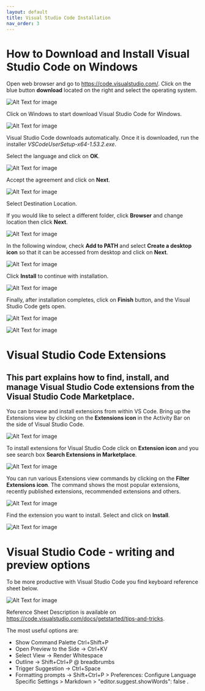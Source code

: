 ```yaml
---
layout: default
title: Visual Studio Code Installation
nav_order: 3
---
```


# **How to Download and Install Visual Studio Code on Windows**
Open web browser and go to https://code.visualstudio.com/. 
Click on the blue button **download** located on the right and select the operating system. 

![Alt Text for image](./images/download.jpg) 

Click on Windows to start download Visual Studio Code for Windows.

![Alt Text for image](./images/vsc_installation.jpg) 

Visual Studio Code downloads automatically. Once it is downloaded,
 run the installer *VSCodeUserSetup-x64-1.53.2.exe*. 
 
Select the language and click on **OK**.  

![Alt Text for image](./images/select_language.jpg)

Accept the agreement and click on **Next**.

![Alt Text for image](./images/instalacja.png) 

Select Destination Location. 
 
 If you would like to select a different folder, click **Browser** and change location then click **Next**.

  ![Alt Text for image](./images/installation_3.png)

 In the following window, check **Add to PATH** and select **Create a desktop icon** so that it can be accessed from desktop and click on **Next**. 

  ![Alt Text for image](./images/installation_5.png)

Click **Install** to continue with installation. 

![Alt Text for image](./images/installation_6.png)

Finally, after installation completes, click on **Finish** button, and the Visual Studio Code gets open.

  ![Alt Text for image](./images/installation_8.png)

![Alt Text for image](./images/installation_9.png)


# **Visual Studio Code Extensions** 

## This part explains how to find, install, and manage Visual Studio Code extensions from the Visual Studio Code Marketplace.

You can browse and install extensions from within VS Code. Bring up the Extensions view by clicking on the **Extensions icon** in the Activity Bar on the side of Visual Studio Code.

![Alt Text for image](./images/extensions_view_icon.png)

To install extensions for Visual Studio Code click on **Extension icon** and you see search box **Search Extensions in Marketplace**. 

![Alt Text for image](./images/marketplace_2.jpg)

You can run various Extensions view commands by clicking on the **Filter Extensions icon**. The command shows the most popular extensions, recently published extensions, recommended extensions and others.  


![Alt Text for image](./images/popular.jpg)

Find the extension you want to install. Select and click on **Install**. 


![Alt Text for image](./images/instal.jpg)

# **Visual Studio Code - writing and preview options**

To be more productive with Visual Studio Code you find keyboard reference sheet below. 


![Alt Text for image](./images/KeyboardReferenceSheet.png)

Reference Sheet Description is available on https://code.visualstudio.com/docs/getstarted/tips-and-tricks. 

The most useful options are: 

* Show Command Palette Ctrl+Shift+P
* Open Preview to the Side -> Ctrl+KV 
* Select View -> Render Whitespace
* Outline -> Shift+Ctrl+P @ breadbrumbs 
* Trigger Suggestion -> Ctrl+Space
* Formatting prompts -> Shift+Ctrl+P > Preferences: Configure Language Specific Settings > Markdown > "editor.suggest.showWords": false . 




